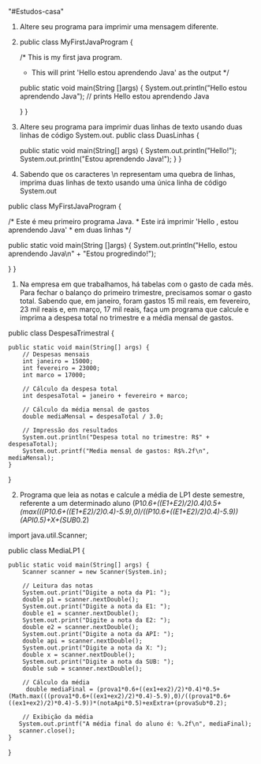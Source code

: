 "#Estudos-casa"  
1. Altere seu programa para imprimir uma mensagem diferente.

2. public class MyFirstJavaProgram {

   /* This is my first java program.
    * This will print 'Hello estou aprendendo Java' as the output
    */

   public static void main(String []args) {
      System.out.println("Hello estou aprendendo Java"); // prints Hello estou aprendendo Java      
      
   }
}
2. Altere seu programa para imprimir duas linhas de texto usando 
duas linhas de código System.out.
public class DuasLinhas {

    public static void main(String[] args) {
        System.out.println("Hello!");
        System.out.println("Estou aprendendo Java!");
    }
}

3. Sabendo que os caracteres \n representam uma quebra de linhas, 
imprima duas linhas de texto usando uma única linha de código 
System.out

public class MyFirstJavaProgram {

   /* Este é meu primeiro programa Java.
    * Este irá imprimir 'Hello , estou aprendendo Java'
    * em duas linhas
    */

   public static void main(String []args) {
      System.out.println("Hello, estou aprendendo Java\n" + "Estou progredindo!"); 
                                                                           
   }
}

1. Na empresa em que trabalhamos, há tabelas com o gasto de cada 
mês. Para fechar o balanço do primeiro trimestre, precisamos 
somar o gasto total. Sabendo que, em janeiro, foram gastos 15 mil 
reais, em fevereiro, 23 mil reais e, em março, 17 mil reais, faça um 
programa que calcule e imprima a despesa total no trimestre e a 
média mensal de gastos.

public class DespesaTrimestral {

    public static void main(String[] args) {
        // Despesas mensais
        int janeiro = 15000;
        int fevereiro = 23000;
        int marco = 17000;

        // Cálculo da despesa total
        int despesaTotal = janeiro + fevereiro + marco;

        // Cálculo da média mensal de gastos
        double mediaMensal = despesaTotal / 3.0;

        // Impressão dos resultados
        System.out.println("Despesa total no trimestre: R$" + despesaTotal);
        System.out.printf("Media mensal de gastos: R$%.2f\n", mediaMensal);
    }
}

2. Programa que leia as notas e calcule a média de LP1 deste 
semestre, referente a um determinado aluno
(P1*0.6+((E1+E2)/2)*0.4)*0.5+(max(((P1*0.6+((E1+E2)/2)*0.4)-5.9),0)/((P1*0.6+((E1+E2)/2)*0.4)-5.9))*(API*0.5)+X+(SUB*0.2)

import java.util.Scanner;

public class MediaLP1 {

    public static void main(String[] args) {
        Scanner scanner = new Scanner(System.in);

        // Leitura das notas
        System.out.print("Digite a nota da P1: ");
        double p1 = scanner.nextDouble();
        System.out.print("Digite a nota da E1: ");
        double e1 = scanner.nextDouble();
        System.out.print("Digite a nota da E2: ");
        double e2 = scanner.nextDouble();
        System.out.print("Digite a nota da API: ");
        double api = scanner.nextDouble();
        System.out.print("Digite a nota da X: ");
        double x = scanner.nextDouble();
        System.out.print("Digite a nota da SUB: ");
        double sub = scanner.nextDouble();

        // Cálculo da média
         double mediaFinal = (prova1*0.6+((ex1+ex2)/2)*0.4)*0.5+(Math.max(((prova1*0.6+((ex1+ex2)/2)*0.4)-5.9),0)/((prova1*0.6+((ex1+ex2)/2)*0.4)-5.9))*(notaApi*0.5)+exExtra+(provaSub*0.2);

        // Exibição da média
       System.out.printf("A média final do aluno é: %.2f\n", mediaFinal);
       scanner.close();
    }
}
